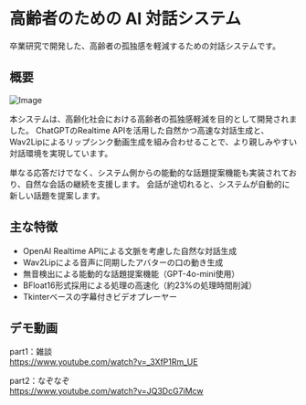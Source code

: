 # 高齢者のための AI 対話システム

卒業研究で開発した、高齢者の孤独感を軽減するための対話システムです。

## 概要
![Image](https://github.com/user-attachments/assets/9cd17569-bd45-4c60-8996-034a42fd2eac)

本システムは、高齢化社会における高齢者の孤独感軽減を目的として開発されました。  ChatGPTのRealtime APIを活用した自然かつ高速な対話生成と、Wav2Lipによるリップシンク動画生成を組み合わせることで、より親しみやすい対話環境を実現しています。  

単なる応答だけでなく、システム側からの能動的な話題提案機能も実装されており、自然な会話の継続を支援します。  会話が途切れると、システムが自動的に新しい話題を提案します。

## 主な特徴

- OpenAI Realtime APIによる文脈を考慮した自然な対話生成
- Wav2Lipによる音声に同期したアバターの口の動き生成
- 無音検出による能動的な話題提案機能（GPT-4o-mini使用）
- BFloat16形式採用による処理の高速化（約23%の処理時間削減）
- Tkinterベースの字幕付きビデオプレーヤー

## デモ動画

part1：雑談  
https://www.youtube.com/watch?v=_3XfP1Rm_UE    

part2：なぞなぞ  
https://www.youtube.com/watch?v=JQ3DcG7iMcw  


